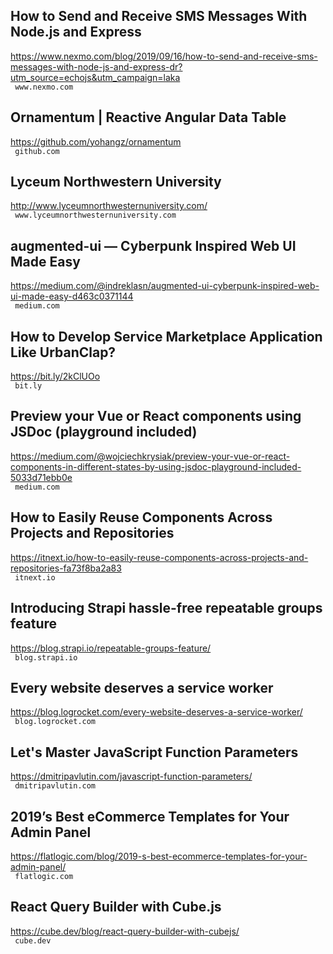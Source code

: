 ## How to Send and Receive SMS Messages With Node.js and Express  
https://www.nexmo.com/blog/2019/09/16/how-to-send-and-receive-sms-messages-with-node-js-and-express-dr?utm_source=echojs&utm_campaign=laka  
 ` www.nexmo.com`
  

## Ornamentum | Reactive Angular Data Table  
https://github.com/yohangz/ornamentum  
 ` github.com`
  

## Lyceum Northwestern University  
http://www.lyceumnorthwesternuniversity.com/  
 ` www.lyceumnorthwesternuniversity.com`
  

## augmented-ui — Cyberpunk Inspired Web UI Made Easy  
https://medium.com/@indreklasn/augmented-ui-cyberpunk-inspired-web-ui-made-easy-d463c0371144  
 ` medium.com`
  

## How to Develop Service Marketplace Application Like UrbanClap?  
https://bit.ly/2kClUOo  
 ` bit.ly`
  

## Preview your Vue or React components using JSDoc (playground included)  
https://medium.com/@wojciechkrysiak/preview-your-vue-or-react-components-in-different-states-by-using-jsdoc-playground-included-5033d71ebb0e  
 ` medium.com`
  

## How to Easily Reuse Components Across Projects and Repositories  
https://itnext.io/how-to-easily-reuse-components-across-projects-and-repositories-fa73f8ba2a83  
 ` itnext.io`
  

## Introducing Strapi hassle-free repeatable groups feature  
https://blog.strapi.io/repeatable-groups-feature/  
 ` blog.strapi.io`
  

## Every website deserves a service worker  
https://blog.logrocket.com/every-website-deserves-a-service-worker/  
 ` blog.logrocket.com`
  

## Let's Master JavaScript Function Parameters  
https://dmitripavlutin.com/javascript-function-parameters/  
 ` dmitripavlutin.com`
  

## 2019’s Best eCommerce Templates for Your Admin Panel  
https://flatlogic.com/blog/2019-s-best-ecommerce-templates-for-your-admin-panel/  
 ` flatlogic.com`
  

## React Query Builder with Cube.js  
https://cube.dev/blog/react-query-builder-with-cubejs/  
 ` cube.dev`
  

